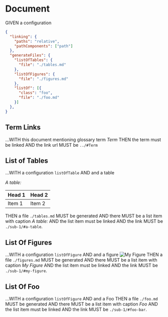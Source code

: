 # Document

GIVEN a configuration

~~~json
{
  "linking": {
    "paths": "relative",
    "pathComponents": ["path"]
  },
  "generateFiles": {
    "listOfTables": {
      "file": "./tables.md"
    },
    "listOfFigures": {
      "file": "./figures.md"
    },
    "listOf": [{
      "class": "foo",
      "file": "./foo.md"
    }]
  },
}
~~~

## Term Links

...WITH this document mentioning glossary term *Term*
THEN the term must be linked
AND the link url MUST be `../#Term`

## List of Tables

...WITH a configuration `listOfTable`
AND and a table

*A table:*

| Head 1 | Head 2 |
| ------ | ------ |
| Item 1 | Item 2 |

THEN a file `./tables.md` MUST be generated
AND there MUST be a list item with caption *A table:*
AND the list item must be linked
AND the link MUST be `./sub-1/#a-table`.

## List Of Figures

...WITH a configuration `listOfFigure`
AND and a figure ![My Figure](./not-found.png)
THEN a file `./figures.md` MUST be generated
AND there MUST be a list item with caption *My Figure*
AND the list item must be linked
AND the link MUST be `./sub-1/#my-figure`.

## List Of Foo

...WITH a configuration `listOfFigure`
AND and a <span id="foo-bar">Foo</span>
THEN a file `./foo.md` MUST be generated
AND there MUST be a list item with caption *Foo*
AND the list item must be linked
AND the link MUST be `./sub-1/#foo-bar`.
